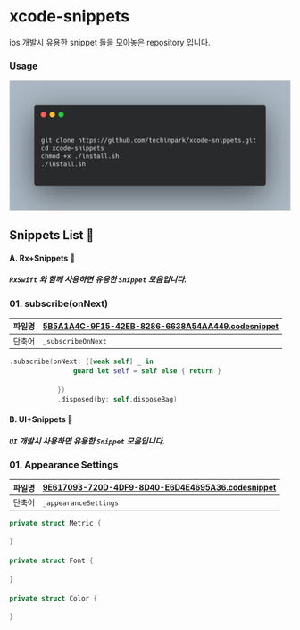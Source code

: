 # xcode-snippets 

ios 개발시 유용한 snippet 들을 모아놓은 repository 입니다. 


### Usage 

<img src='./images/install.png'>

## Snippets List :memo:

#### A. Rx+Snippets 🚀
 ##### `RxSwift` 와 함께 사용하면 유용한 `Snippet` 모음입니다. 

### 01. subscribe(onNext)

 |파일명|[5B5A1A4C-9F15-42EB-8286-6638A54AA449.codesnippet](./5B5A1A4C-9F15-42EB-8286-6638A54AA449.codesnippet)|
 |--|--|
 |단축어|`_subscribeOnNext`|
 
 
```swift
.subscribe(onNext: {[weak self] _ in
                guard let self = self else { return }
                
            })
            .disposed(by: self.disposeBag)
```
#### B. UI+Snippets 🚀
 ##### `UI` 개발시 사용하면 유용한 `Snippet` 모음입니다. 

### 01. Appearance Settings 

|파일명|[9E617093-720D-4DF9-8D40-E6D4E4695A36.codesnippet](./9E617093-720D-4DF9-8D40-E6D4E4695A36.codesnippet)|
 |--|--|
 |단축어|`_appearanceSettings`|
 
```swift
private struct Metric {
        
}
    
private struct Font {
        
}
    
private struct Color {
        
}
```
